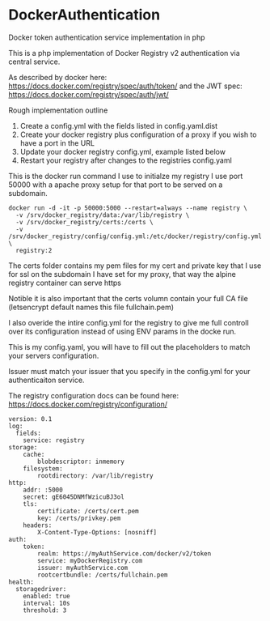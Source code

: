# DockerAuthentication
Docker token authentication service implementation in php

This is a php implementation of Docker Registry v2 authentication via central service.

As described by docker here:
<https://docs.docker.com/registry/spec/auth/token/>
and the JWT spec:
<https://docs.docker.com/registry/spec/auth/jwt/>

Rough implementation outline
1. Create a config.yml with the fields listed in config.yaml.dist
2. Create your docker registry plus configuration of a proxy if you wish to have a port in the URL
3. Update your docker registry config.yml, example listed below
4. Restart your registry after changes to the registries config.yaml

This is the docker run command I use to initialze my registry I use port 50000 with a apache proxy setup for that port to be served on a subdomain.

```
docker run -d -it -p 50000:5000 --restart=always --name registry \
  -v /srv/docker_registry/data:/var/lib/registry \
  -v /srv/docker_registry/certs:/certs \
  -v /srv/docker_registry/config/config.yml:/etc/docker/registry/config.yml \
  registry:2
```
The certs folder contains my pem files for my cert and private key that I use for ssl on the subdomain I have set for my proxy, that way the alpine registry container can serve https

Notible it is also important that the certs volumn contain your full CA file (letsencrypt default names this file fullchain.pem)

I also overide the intire config.yml for the registry to give me full controll over its configuration instead of using ENV params in the docke run.

This is my config.yaml, you will have to fill out the placeholders to match your servers configuration.

Issuer must match your issuer that you specify in the config.yml for your authenticaiton service.

The registry configuration docs can be found here:
<https://docs.docker.com/registry/configuration/>

```
version: 0.1
log:
  fields:
    service: registry
storage:
    cache:
        blobdescriptor: inmemory
    filesystem:
        rootdirectory: /var/lib/registry
http:
    addr: :5000
    secret: gE6045DNMfWzicuBJ3ol
    tls:
        certificate: /certs/cert.pem
        key: /certs/privkey.pem
    headers:
        X-Content-Type-Options: [nosniff]
auth:
    token:
        realm: https://myAuthService.com/docker/v2/token
        service: myDockerRegistry.com
        issuer: myAuthService.com
        rootcertbundle: /certs/fullchain.pem
health:
  storagedriver:
    enabled: true
    interval: 10s
    threshold: 3
```
